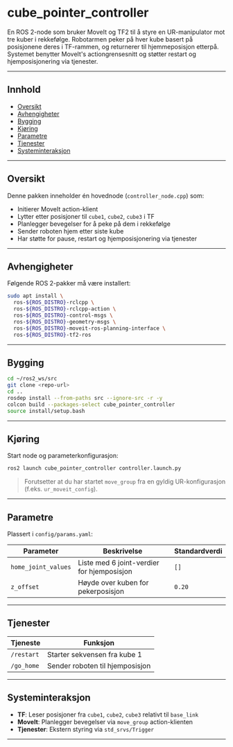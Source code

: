 # cube_pointer_controller

En ROS 2-node som bruker MoveIt og TF2 til å styre en UR-manipulator mot tre kuber i rekkefølge. Robotarmen peker på hver kube basert på posisjonene deres i TF-rammen, og returnerer til hjemmeposisjon etterpå. Systemet benytter MoveIt's actiongrensesnitt og støtter restart og hjemposisjonering via tjenester.

---

## Innhold

- [Oversikt](#oversikt)
- [Avhengigheter](#avhengigheter)
- [Bygging](#bygging)
- [Kjøring](#kjøring)
- [Parametre](#parametre)
- [Tjenester](#tjenester)
- [Systeminteraksjon](#systeminteraksjon)

---

## Oversikt

Denne pakken inneholder én hovednode (`controller_node.cpp`) som:

- Initierer MoveIt action-klient
- Lytter etter posisjoner til `cube1`, `cube2`, `cube3` i TF
- Planlegger bevegelser for å peke på dem i rekkefølge
- Sender roboten hjem etter siste kube
- Har støtte for pause, restart og hjemposisjonering via tjenester

---

## Avhengigheter

Følgende ROS 2-pakker må være installert:

```bash
sudo apt install \
  ros-${ROS_DISTRO}-rclcpp \
  ros-${ROS_DISTRO}-rclcpp-action \
  ros-${ROS_DISTRO}-control-msgs \
  ros-${ROS_DISTRO}-geometry-msgs \
  ros-${ROS_DISTRO}-moveit-ros-planning-interface \
  ros-${ROS_DISTRO}-tf2-ros
```

---

## Bygging

```bash
cd ~/ros2_ws/src
git clone <repo-url>
cd ..
rosdep install --from-paths src --ignore-src -r -y
colcon build --packages-select cube_pointer_controller
source install/setup.bash
```

---

## Kjøring

Start node og parameterkonfigurasjon:

```bash
ros2 launch cube_pointer_controller controller.launch.py
```

> Forutsetter at du har startet `move_group` fra en gyldig UR-konfigurasjon (f.eks. `ur_moveit_config`).

---

## Parametre

Plassert i `config/params.yaml`:

| Parameter            | Beskrivelse                                  | Standardverdi    |
|----------------------|----------------------------------------------|------------------|
| `home_joint_values`  | Liste med 6 joint-verdier for hjemposisjon   | `[]`             |
| `z_offset`           | Høyde over kuben for pekerposisjon           | `0.20`           |

---

## Tjenester

| Tjeneste   | Funksjon                          |
|------------|-----------------------------------|
| `/restart` | Starter sekvensen fra kube 1     |
| `/go_home` | Sender roboten til hjemposisjon  |

---

## Systeminteraksjon

- **TF**: Leser posisjoner fra `cube1`, `cube2`, `cube3` relativt til `base_link`
- **MoveIt**: Planlegger bevegelser via `move_group` action-klienten
- **Tjenester**: Ekstern styring via `std_srvs/Trigger`

---



